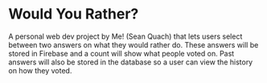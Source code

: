 # Would You Rather?

A personal web dev project by Me! (Sean Quach) that lets users select between two answers on what they would rather do.
These answers will be stored in Firebase and a count will show what people voted on.
Past answers will also be stored in the database so a user can view the history on how they voted.
